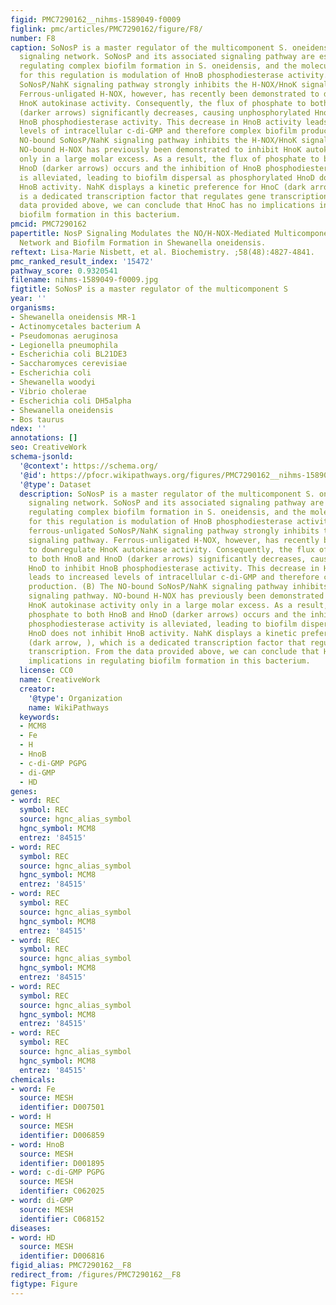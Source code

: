 ```yaml
---
figid: PMC7290162__nihms-1589049-f0009
figlink: pmc/articles/PMC7290162/figure/F8/
number: F8
caption: SoNosP is a master regulator of the multicomponent S. oneidensis c-di-GMP
  signaling network. SoNosP and its associated signaling pathway are essential for
  regulating complex biofilm formation in S. oneidensis, and the molecular mechanism
  for this regulation is modulation of HnoB phosphodiesterase activity. (A) The ferrous-unligated
  SoNosP/NahK signaling pathway strongly inhibits the H-NOX/HnoK signaling pathway.
  Ferrous-unligated H-NOX, however, has recently been demonstrated to downregulate
  HnoK autokinase activity. Consequently, the flux of phosphate to both HnoB and HnoD
  (darker arrows) significantly decreases, causing unphosphorylated HnoD to inhibit
  HnoB phosphodiesterase activity. This decrease in HnoB activity leads to increased
  levels of intracellular c-di-GMP and therefore complex biofilm production. (B) The
  NO-bound SoNosP/NahK signaling pathway inhibits the H-NOX/HnoK signaling pathway.
  NO-bound H-NOX has previously been demonstrated to inhibit HnoK autokinase activity
  only in a large molar excess. As a result, the flux of phosphate to both HnoB and
  HnoD (darker arrows) occurs and the inhibition of HnoB phosphodiesterase activity
  is alleviated, leading to biofilm dispersal as phosphorylated HnoD does not inhibit
  HnoB activity. NahK displays a kinetic preference for HnoC (dark arrow, ), which
  is a dedicated transcription factor that regulates gene transcription. From the
  data provided above, we can conclude that HnoC has no implications in regulating
  biofilm formation in this bacterium.
pmcid: PMC7290162
papertitle: NosP Signaling Modulates the NO/H-NOX-Mediated Multicomponent c-Di-GMP
  Network and Biofilm Formation in Shewanella oneidensis.
reftext: Lisa-Marie Nisbett, et al. Biochemistry. ;58(48):4827-4841.
pmc_ranked_result_index: '15472'
pathway_score: 0.9320541
filename: nihms-1589049-f0009.jpg
figtitle: SoNosP is a master regulator of the multicomponent S
year: ''
organisms:
- Shewanella oneidensis MR-1
- Actinomycetales bacterium A
- Pseudomonas aeruginosa
- Legionella pneumophila
- Escherichia coli BL21DE3
- Saccharomyces cerevisiae
- Escherichia coli
- Shewanella woodyi
- Vibrio cholerae
- Escherichia coli DH5alpha
- Shewanella oneidensis
- Bos taurus
ndex: ''
annotations: []
seo: CreativeWork
schema-jsonld:
  '@context': https://schema.org/
  '@id': https://pfocr.wikipathways.org/figures/PMC7290162__nihms-1589049-f0009.html
  '@type': Dataset
  description: SoNosP is a master regulator of the multicomponent S. oneidensis c-di-GMP
    signaling network. SoNosP and its associated signaling pathway are essential for
    regulating complex biofilm formation in S. oneidensis, and the molecular mechanism
    for this regulation is modulation of HnoB phosphodiesterase activity. (A) The
    ferrous-unligated SoNosP/NahK signaling pathway strongly inhibits the H-NOX/HnoK
    signaling pathway. Ferrous-unligated H-NOX, however, has recently been demonstrated
    to downregulate HnoK autokinase activity. Consequently, the flux of phosphate
    to both HnoB and HnoD (darker arrows) significantly decreases, causing unphosphorylated
    HnoD to inhibit HnoB phosphodiesterase activity. This decrease in HnoB activity
    leads to increased levels of intracellular c-di-GMP and therefore complex biofilm
    production. (B) The NO-bound SoNosP/NahK signaling pathway inhibits the H-NOX/HnoK
    signaling pathway. NO-bound H-NOX has previously been demonstrated to inhibit
    HnoK autokinase activity only in a large molar excess. As a result, the flux of
    phosphate to both HnoB and HnoD (darker arrows) occurs and the inhibition of HnoB
    phosphodiesterase activity is alleviated, leading to biofilm dispersal as phosphorylated
    HnoD does not inhibit HnoB activity. NahK displays a kinetic preference for HnoC
    (dark arrow, ), which is a dedicated transcription factor that regulates gene
    transcription. From the data provided above, we can conclude that HnoC has no
    implications in regulating biofilm formation in this bacterium.
  license: CC0
  name: CreativeWork
  creator:
    '@type': Organization
    name: WikiPathways
  keywords:
  - MCM8
  - Fe
  - H
  - HnoB
  - c-di-GMP PGPG
  - di-GMP
  - HD
genes:
- word: REC
  symbol: REC
  source: hgnc_alias_symbol
  hgnc_symbol: MCM8
  entrez: '84515'
- word: REC
  symbol: REC
  source: hgnc_alias_symbol
  hgnc_symbol: MCM8
  entrez: '84515'
- word: REC
  symbol: REC
  source: hgnc_alias_symbol
  hgnc_symbol: MCM8
  entrez: '84515'
- word: REC
  symbol: REC
  source: hgnc_alias_symbol
  hgnc_symbol: MCM8
  entrez: '84515'
- word: REC
  symbol: REC
  source: hgnc_alias_symbol
  hgnc_symbol: MCM8
  entrez: '84515'
- word: REC
  symbol: REC
  source: hgnc_alias_symbol
  hgnc_symbol: MCM8
  entrez: '84515'
chemicals:
- word: Fe
  source: MESH
  identifier: D007501
- word: H
  source: MESH
  identifier: D006859
- word: HnoB
  source: MESH
  identifier: D001895
- word: c-di-GMP PGPG
  source: MESH
  identifier: C062025
- word: di-GMP
  source: MESH
  identifier: C068152
diseases:
- word: HD
  source: MESH
  identifier: D006816
figid_alias: PMC7290162__F8
redirect_from: /figures/PMC7290162__F8
figtype: Figure
---
```

